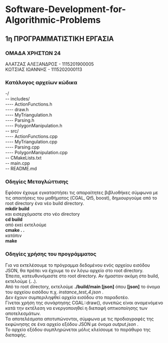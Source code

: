 # Software-Development-for-Algorithmic-Problems

## 1η ΠΡΟΓΡΑΜΜΑΤΙΣΤΙΚΗ ΕΡΓΑΣΙΑ

### ΟΜΑΔΑ ΧΡΗΣΤΩΝ 24

ΑΛΑΤΖΑΣ ΑΛΕΞΑΝΔΡΟΣ  - 1115201900005<br/>
ΚΩΤΣΙΑΣ ΙΩΑΝΝΗΣ     - 1115202000113

### Κατάλογος αρχείων κώδικα
-/<br/>
\-- includes/<br/>
\---- ActionFunctions.h<br/>
\---- draw.h<br/>
\---- MyTriangulation.h<br/>
\---- Parsing.h<br/>
\---- PolygonManipulation.h<br/>
\-- src/<br/>
\---- ActionFunctions.cpp<br/>
\---- MyTriangulation.cpp<br/>
\---- Parsing.cpp<br/>
\---- PolygonManipulation.cpp<br/>
\-- CMakeLists.txt<br/>
\-- main.cpp<br/>
\-- README.md<br/>

### Οδηγίες Μεταγλώττισης
Εφόσον έχουμε εγκαταστήσει τις απαραίτητες βιβλιοθήκες σύμφωνα με τις απαιτήσεις του μαθήματος (CGAL, Qt5, boost), δημιουργούμε από το root directory ένα νέο build directory.<br/>
 **mkdir build**<br/>
και εισερχόμαστε στο νέο directory<br/>
**cd build**<br/>
από εκεί εκτελούμε<br/>
**cmake . .**<br/>
κατόπιν<br/>
**make**<br/>

### Οδηγίες χρήσης του προγράμματος
Για να εκτελέσουμε το πρόγραμμα δεδομένου ενός αρχείου εισόδου JSON, θα πρέπει
να έχουμε το εν λόγω αρχείο στο root directory.<br/>
Έπειτα, κατευθυνόμαστε στο root directory. Αν ήμασταν ακόμη στο build, εκτελούμε (**. .**).<br/>
Από το root directory, εκτελούμε **./build/main [json]** όπου **[json]** το όνομα του αρχείου εισόδου π.χ. *instance_test_4.json* .<br/>
Δεν έχουν συμπεριληφθεί αρχεία εισόδου στο παραδοτέο.<br/>
Γίνεται χρήση της συνάρτησης CGAL::draw(), συνεπώς είναι αναμενόμενο κατά την εκτέλεση να ενεργοποιηθεί η διεπαφή οπτικοποίησης των αποτελεσμάτων.<br/>
Τα αποτελέσματα αποτυπώνονται, σύμφωνα με τις προδιαγραφές της εκφώνησης σε ένα αρχείο εξόδου JSON με όνομα *output.json* .<br/>
Το αρχείο εξόδου συμπληρώνεται μόλις κλείσουμε το παράθυρο της διεπαφής.<br/>